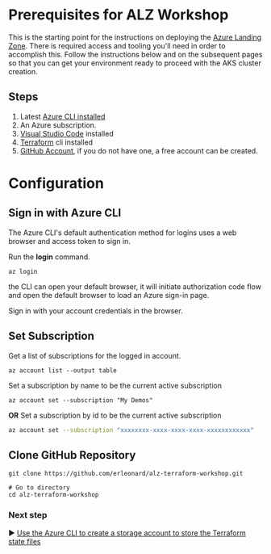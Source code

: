 # Prerequisites for ALZ Workshop

This is the starting point for the instructions on deploying the [Azure Landing Zone](../README.md). There is required access and tooling you'll need in order to accomplish this. Follow the instructions below and on the subsequent pages so that you can get your environment ready to proceed with the AKS cluster creation.

## Steps

1. Latest [Azure CLI installed](https://docs.microsoft.com/cli/azure/install-azure-cli?view=azure-cli-latest)
1. An Azure subscription.
1. [Visual Studio Code](https://code.visualstudio.com/docs/setup/setup-overview) installed
1. [Terraform](https://developer.hashicorp.com/terraform/tutorials/azure-get-started/install-cli) cli installed
1. [GitHub Account](https://github.com/), if you do not have one, a free account can be created.

# Configuration

## Sign in with Azure CLI

The Azure CLI's default authentication method for logins uses a web browser and access token to sign in.

Run the **login** command.

```
az login
```
the CLI can open your default browser, it will initiate authorization code flow and open the default browser to load an Azure sign-in page.

Sign in with your account credentials in the browser.

## Set Subscription

Get a list of subscriptions for the logged in account.
```
az account list --output table
```

Set a subscription by name to be the current active subscription
```
az account set --subscription "My Demos"
```
**OR**
Set a subscription by id to be the current active subscription

```Bash
az account set --subscription "xxxxxxxx-xxxx-xxxx-xxxx-xxxxxxxxxxxx"
```

## Clone GitHub Repository

```
git clone https://github.com/erleonard/alz-terraform-workshop.git 

# Go to directory
cd alz-terraform-workshop
```

### Next step

:arrow_forward: [Use the Azure CLI to create a storage account to store the Terraform state files](./02-state-storage.md)